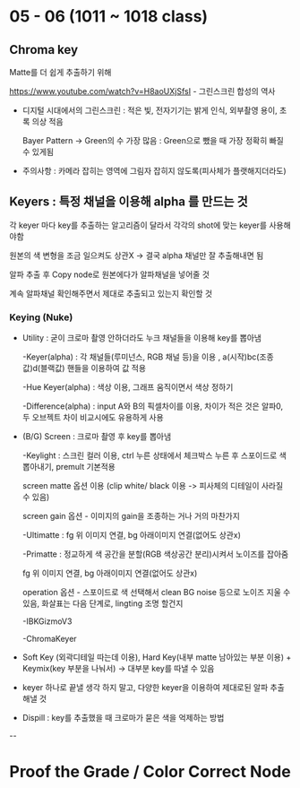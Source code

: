 # 05 - 06 (1011 ~ 1018 class)
## Chroma key
Matte를 더 쉽게 추출하기 위해

https://www.youtube.com/watch?v=H8aoUXjSfsI   -  그린스크린 합성의 역사

* 디지털 시대에서의 그린스크린 : 적은 빛, 전자기기는 밝게 인식, 외부촬영 용이, 초록 의상 적음

  Bayer Pattern -> Green의 수 가장 많음 : Green으로 뺐을 때 가장 정확히 빠질 수 있게됨

* 주의사항 : 카메라 잡히는 영역에 그림자 잡히지 않도록(피사체가 플랫해지더라도)




## Keyers : 특정 채널을 이용해 alpha 를 만드는 것

각 keyer 마다 key를 추출하는 알고리즘이 달라서 각각의 shot에 맞는 keyer를 사용해야함

원본의 색 변형을 조금 일으켜도 상관X -> 결국 alpha 채널만 잘 추출해내면 됨

알파 추출 후 Copy node로 원본에다가 알파채널을 넣어줄 것 

계속 알파채널 확인해주면서 제대로 추출되고 있는지 확인할 것


### Keying (Nuke)
* Utility : 굳이 크로마 촬영 안하더라도 누크 채널들을 이용해 key를 뽑아냄

  -Keyer(alpha) : 각 채널들(루미넌스, RGB 채널 등)을 이용 , a(시작)bc(조종값)d(블랙값) 핸들을 이용하여 값 적용
  
  -Hue Keyer(alpha) : 색상 이용, 그래프 움직이면서 색상 정하기
  
  -Difference(alpha) : input A와 B의 픽셀차이를 이용, 차이가 적은 것은 알파0, 두 오브젝트 차이 비교시에도 유용하게 사용

* (B/G) Screen : 크로마 촬영 후 key를 뽑아냄

  -Keylight : 스크린 컬러 이용, ctrl 누른 상태에서 체크박스 누른 후 스포이드로 색 뽑아내기, premult 기본적용
  
  screen matte 옵션 이용 (clip white/ black 이용 -> 피사체의 디테일이 사라질 수 있음)
  
  screen gain 옵션 - 이미지의 gain을 조종하는 거나 거의 마찬가지
  
  -Ultimatte : fg 위 이미지 연결, bg 아래이미지 연결(없어도 상관x)
  
  -Primatte : 정교하게 색 공간을 분할(RGB 색상공간 분리)시켜서 노이즈를 잡아줌
  
   fg 위 이미지 연결, bg 아래이미지 연결(없어도 상관x)
  
   operation 옵션 - 스포이드로 색 선택해서 clean BG noise 등으로 노이즈 지울 수 있음, 화살표는 다음 단계로, lingting 조명 할건지
  
  -IBKGizmoV3
  
  -ChromaKeyer
  
  
* Soft Key (외곽디테일 따는데 이용), Hard Key(내부 matte 남아있는 부분 이용) + Keymix(key 부분을 나눠서) -> 대부분 key를 따낼 수 있음

 - keyer 하나로 끝낼 생각 하지 말고, 다양한 keyer을 이용하여 제대로된 알파 추출해낼 것


* Dispill : key를 추출했을 때 크로마가 묻은 색을 억제하는 방법


--
# Proof the Grade / Color Correct Node
